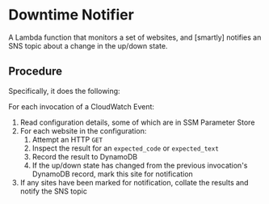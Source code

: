 # Downtime Notifier

A Lambda function that monitors a set of websites, and [smartly] notifies an SNS topic about a change in the up/down state.

## Procedure

Specifically, it does the following:

For each invocation of a CloudWatch Event:

1. Read configuration details, some of which are in SSM Parameter Store
2. For each website in the configuration:
    1. Attempt an HTTP `GET`
    2. Inspect the result for an `expected_code` or `expected_text`
    3. Record the result to DynamoDB
    4. If the up/down state has changed from the previous invocation's DynamoDB record, mark this site for notification
3. If any sites have been marked for notification, collate the results and notify the SNS topic

